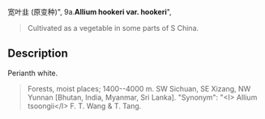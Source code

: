 宽叶韭 (原变种)",
9a.**Allium hookeri var. hookeri**",

> Cultivated as a vegetable in some parts of S China.

## Description
Perianth white.

> Forests, moist places; 1400--4000 m. SW Sichuan, SE Xizang, NW Yunnan [Bhutan, India, Myanmar, Sri Lanka].
  "Synonym": "&lt;I&gt; Allium tsoongii&lt;/I&gt; F. T. Wang &amp; T. Tang.
